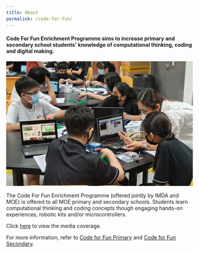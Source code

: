 ```yaml
---
title: About
permalink: /code-for-fun/
---
```

#### Code For Fun Enrichment Programme aims to increase primary and secondary school students’ knowledge of computational thinking, coding and digital making. 

![Students learning how to code](/images/cff/codeforfun1.jpg)

The Code For Fun Enrichment Programme (offered jointly by IMDA and MOE) is offered to all MOE primary and secondary schools. Students learn computational thinking and coding concepts though engaging hands-on experiences, robotic kits and/or microcontrollers.

Click [here](/stories/#codeforfun) to view the media coverage.

For more information, refer to [Code for Fun Primary](/code-for-fun/primary/) and [Code for Fun Secondary](/code-for-fun/secondary/).